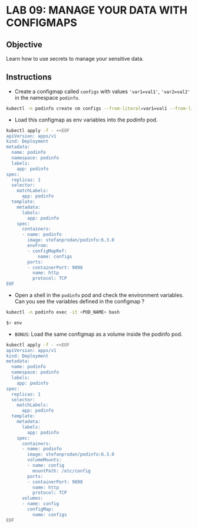 # LAB 09: MANAGE YOUR DATA WITH CONFIGMAPS

## Objective

Learn how to use secrets to manage your sensitive data.

## Instructions

- Create a configmap called `configs` with values `'var1=val1'`, `'var2=val2'` in the namespace `podinfo`.

```bash
kubectl -n podinfo create cm configs --from-literal=var1=val1 --from-literal=var2=val2
```

- Load this configmap as env variables into the podinfo pod.

```bash
kubectl apply -f - <<EOF
apiVersion: apps/v1
kind: Deployment
metadata:
  name: podinfo
  namespace: podinfo
  labels:
    app: podinfo
spec:
  replicas: 1
  selector:
    matchLabels:
      app: podinfo
  template:
    metadata:
      labels:
        app: podinfo
    spec:
      containers:
      - name: podinfo
        image: stefanprodan/podinfo:6.3.0
        envFrom:
        - configMapRef:
            name: configs
        ports:
        - containerPort: 9898
          name: http
          protocol: TCP
EOF  
```

- Open a shell in the `podinfo` pod and check the environment variables. Can you see the variables defined in the configmap ?

```bash
kubectl -n podinfo exec -it <POD_NAME> bash

$> env
```

- `BONUS`: Load the same configmap as a volume inside the podinfo pod.

```bash
kubectl apply -f - <<EOF
apiVersion: apps/v1
kind: Deployment
metadata:
  name: podinfo
  namespace: podinfo
  labels:
    app: podinfo
spec:
  replicas: 1
  selector:
    matchLabels:
      app: podinfo
  template:
    metadata:
      labels:
        app: podinfo
    spec:
      containers:
      - name: podinfo
        image: stefanprodan/podinfo:6.3.0
        volumeMounts:
        - name: config
          mountPath: /etc/config
        ports:
        - containerPort: 9898
          name: http
          protocol: TCP
      volumes:
      - name: config
        configMap:
          name: configs
EOF
```
